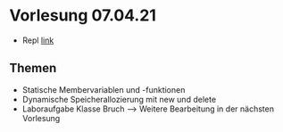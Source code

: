# Vorlesung 07.04.21

- Repl [link](https://replit.com/@toj11001/Klasseninf3)

## Themen
- Statische Membervariablen und -funktionen
- Dynamische Speicherallozierung mit new und delete
- Laboraufgabe Klasse Bruch --> Weitere Bearbeitung in der nächsten Vorlesung
